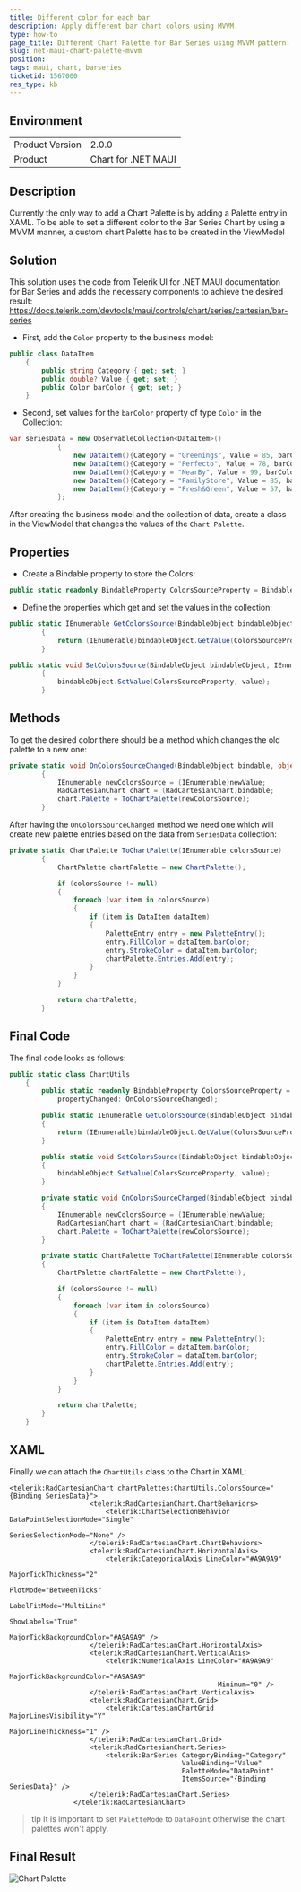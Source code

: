 ```yaml
---
title: Different color for each bar
description: Apply different bar chart colors using MVVM.
type: how-to
page_title: Different Chart Palette for Bar Series using MVVM pattern.
slug: net-maui-chart-palette-mvvm
position: 
tags: maui, chart, barseries
ticketid: 1567000
res_type: kb
---
```


## Environment
<table>
	<tbody>
		<tr>
			<td>Product Version</td>
			<td>2.0.0</td>
		</tr>
		<tr>
			<td>Product</td>
			<td>Chart for .NET MAUI</td>
		</tr>
	</tbody>
</table>


## Description
Currently the only way to add a Chart Palette is by adding a Palette entry in XAML.
To be able to set a different color to the Bar Series Chart by using a MVVM manner, a custom chart Palette has to be created in the ViewModel

## Solution
This solution uses the code from Telerik UI for .NET MAUI documentation for Bar Series and adds the necessary components to achieve the desired result: 
https://docs.telerik.com/devtools/maui/controls/chart/series/cartesian/bar-series

* First, add the `Color` property to the business model:
```C#
public class DataItem
    {
        public string Category { get; set; }
        public double? Value { get; set; }
        public Color barColor { get; set; }
    }
```

* Second, set values for the `barColor` property of type `Color` in the Collection:
```C#
var seriesData = new ObservableCollection<DataItem>()
            {
                new DataItem(){Category = "Greenings", Value = 85, barColor = Color.FromRgba("#F8F8F8")},
                new DataItem(){Category = "Perfecto", Value = 78, barColor = Color.FromRgba("#F8A8F8")},
                new DataItem(){Category = "NearBy", Value = 99, barColor = Color.FromRgba("#F8F808")},
                new DataItem(){Category = "FamilyStore", Value = 85, barColor = Color.FromRgba("#B8F8F8")},
                new DataItem(){Category = "Fresh&Green", Value = 57, barColor = Color.FromRgba("#000000")}
            };
```

After creating the business model and the collection of data, create a class in the ViewModel that changes the values of the `Chart Palette`.

## Properties

* Create a Bindable property to store the Colors:
```C#
public static readonly BindableProperty ColorsSourceProperty = BindableProperty.CreateAttached("ColorsSource", typeof(IEnumerable), typeof(ChartUtils), null, propertyChanged: OnColorsSourceChanged);
```

* Define the properties which get and set the values in the collection:

```C#
public static IEnumerable GetColorsSource(BindableObject bindableObject)
        {
            return (IEnumerable)bindableObject.GetValue(ColorsSourceProperty);
        }

public static void SetColorsSource(BindableObject bindableObject, IEnumerable value)
        {
            bindableObject.SetValue(ColorsSourceProperty, value);
        }
```

## Methods

To get the desired color there should be a method which changes the old palette to a new one:
```C#
private static void OnColorsSourceChanged(BindableObject bindable, object oldValue, object newValue)
        {
            IEnumerable newColorsSource = (IEnumerable)newValue;
            RadCartesianChart chart = (RadCartesianChart)bindable;
            chart.Palette = ToChartPalette(newColorsSource);
        }
```

After having the `OnColorsSourceChanged` method we need one which will create new palette entries based on the data from `SeriesData` collection:
```C#
private static ChartPalette ToChartPalette(IEnumerable colorsSource)
        {
            ChartPalette chartPalette = new ChartPalette();

            if (colorsSource != null)
            {
                foreach (var item in colorsSource)
                {
                    if (item is DataItem dataItem)
                    {
                        PaletteEntry entry = new PaletteEntry();
                        entry.FillColor = dataItem.barColor;
                        entry.StrokeColor = dataItem.barColor;
                        chartPalette.Entries.Add(entry);
                    }
                }
            }

            return chartPalette;
        }
```

## Final Code

The final code looks as follows:
```C#
public static class ChartUtils
    {
        public static readonly BindableProperty ColorsSourceProperty = BindableProperty.CreateAttached("ColorsSource", typeof(IEnumerable), typeof(ChartUtils), null,
            propertyChanged: OnColorsSourceChanged);

        public static IEnumerable GetColorsSource(BindableObject bindableObject)
        {
            return (IEnumerable)bindableObject.GetValue(ColorsSourceProperty);
        }

        public static void SetColorsSource(BindableObject bindableObject, IEnumerable value)
        {
            bindableObject.SetValue(ColorsSourceProperty, value);
        }

        private static void OnColorsSourceChanged(BindableObject bindable, object oldValue, object newValue)
        {
            IEnumerable newColorsSource = (IEnumerable)newValue;
            RadCartesianChart chart = (RadCartesianChart)bindable;
            chart.Palette = ToChartPalette(newColorsSource);
        }

        private static ChartPalette ToChartPalette(IEnumerable colorsSource)
        {
            ChartPalette chartPalette = new ChartPalette();

            if (colorsSource != null)
            {
                foreach (var item in colorsSource)
                {
                    if (item is DataItem dataItem)
                    {
                        PaletteEntry entry = new PaletteEntry();
                        entry.FillColor = dataItem.barColor;
                        entry.StrokeColor = dataItem.barColor;
                        chartPalette.Entries.Add(entry);
                    }
                }
            }

            return chartPalette;
        }
    }
```

## XAML

Finally we can attach the `ChartUtils` class to the Chart in XAML:
```XAML
<telerik:RadCartesianChart chartPalettes:ChartUtils.ColorsSource="{Binding SeriesData}">
                    <telerik:RadCartesianChart.ChartBehaviors>
                        <telerik:ChartSelectionBehavior DataPointSelectionMode="Single" 
                                                             SeriesSelectionMode="None" />
                    </telerik:RadCartesianChart.ChartBehaviors>
                    <telerik:RadCartesianChart.HorizontalAxis>
                        <telerik:CategoricalAxis LineColor="#A9A9A9" 
                                                      MajorTickThickness="2" 
                                                      PlotMode="BetweenTicks" 
                                                      LabelFitMode="MultiLine" 
                                                      ShowLabels="True" 
                                                      MajorTickBackgroundColor="#A9A9A9" />
                    </telerik:RadCartesianChart.HorizontalAxis>
                    <telerik:RadCartesianChart.VerticalAxis>
                        <telerik:NumericalAxis LineColor="#A9A9A9" 
                                                    MajorTickBackgroundColor="#A9A9A9" 
                                                    Minimum="0" />
                    </telerik:RadCartesianChart.VerticalAxis>
                    <telerik:RadCartesianChart.Grid>
                        <telerik:CartesianChartGrid MajorLinesVisibility="Y" 
                                                         MajorLineThickness="1" />
                    </telerik:RadCartesianChart.Grid>
                    <telerik:RadCartesianChart.Series>
                        <telerik:BarSeries CategoryBinding="Category" 
                                           ValueBinding="Value"
                                           PaletteMode="DataPoint"
                                           ItemsSource="{Binding SeriesData}" />
                    </telerik:RadCartesianChart.Series>
                </telerik:RadCartesianChart>
```

>tip It is important to set `PaletteMode` to `DataPoint` otherwise the chart palettes won't apply.

## Final Result

![Chart Palette](images/chart-palette.png)